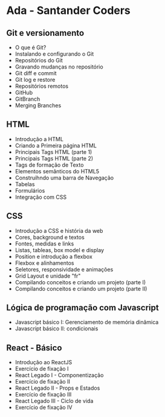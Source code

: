 # Ada - Santander Coders

## Git e versionamento
- O que é Git?
- Instalando e configurando o Git
- Repositórios do Git
- Gravando mudanças no repositório
- Git diff e commit 
- Git log e restore
- Repositórios remotos
- GitHub
- GitBranch
- Merging Branches

## HTML
- Introdução a HTML
- Criando a Primeira página HTML
- Principais Tags HTML (parte 1)
- Principais Tags HTML (parte 2)
- Tags de formação de Texto
- Elementos semânticos do HTML5
- Construihndo uma barra de Navegação
- Tabelas
- Formulários
- Integração com CSS

## CSS
- Introdução a CSS e história da web
- Cores, background e textos
- Fontes, medidas e links
- Listas, tableas, box model e display
- Position e introdução a flexbox
- Flexbox e alinhamentos
- Seletores, responsividade e animações
- Grid Layout e unidade "fr"
- Compilando conceitos e criando um projeto (parte I)
- Compilando conceitos e criando um projeto (parte II)

## Lógica de programação com Javascript
- Javascript básico I: Gerenciamento de memória dinâmica
- Javascript básico II: condicionais

## React - Básico
- Introdução ao ReactJS
- Exercício de fixação I
- React Legado I - Componentização
- Exercício de fixação II
- React Legado II - Props e Estados
- Exercício de fixação III
- React Legado III - Ciclo de vida
- Exercício de fixação IV